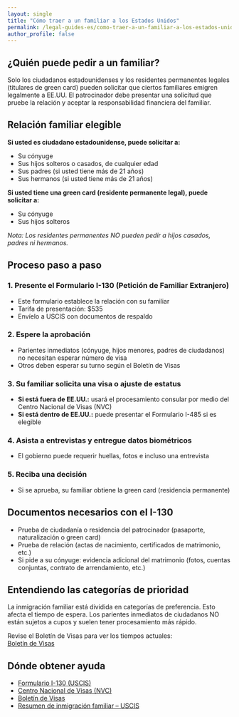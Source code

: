 ```yaml
---
layout: single
title: "Cómo traer a un familiar a los Estados Unidos"
permalink: /legal-guides-es/como-traer-a-un-familiar-a-los-estados-unidos/
author_profile: false
---
```


## ¿Quién puede pedir a un familiar?

Solo los ciudadanos estadounidenses y los residentes permanentes legales (titulares de green card) pueden solicitar que ciertos familiares emigren legalmente a EE.UU. El patrocinador debe presentar una solicitud que pruebe la relación y aceptar la responsabilidad financiera del familiar.

## Relación familiar elegible

**Si usted es ciudadano estadounidense, puede solicitar a:**

- Su cónyuge  
- Sus hijos solteros o casados, de cualquier edad  
- Sus padres (si usted tiene más de 21 años)  
- Sus hermanos (si usted tiene más de 21 años)

**Si usted tiene una green card (residente permanente legal), puede solicitar a:**

- Su cónyuge  
- Sus hijos solteros  

*Nota: Los residentes permanentes NO pueden pedir a hijos casados, padres ni hermanos.*

## Proceso paso a paso

### 1. Presente el Formulario I-130 (Petición de Familiar Extranjero)

- Este formulario establece la relación con su familiar  
- Tarifa de presentación: $535  
- Envíelo a USCIS con documentos de respaldo

### 2. Espere la aprobación

- Parientes inmediatos (cónyuge, hijos menores, padres de ciudadanos) no necesitan esperar número de visa  
- Otros deben esperar su turno según el Boletín de Visas

### 3. Su familiar solicita una visa o ajuste de estatus

- **Si está fuera de EE.UU.:** usará el procesamiento consular por medio del Centro Nacional de Visas (NVC)  
- **Si está dentro de EE.UU.:** puede presentar el Formulario I-485 si es elegible

### 4. Asista a entrevistas y entregue datos biométricos

- El gobierno puede requerir huellas, fotos e incluso una entrevista

### 5. Reciba una decisión

- Si se aprueba, su familiar obtiene la green card (residencia permanente)

## Documentos necesarios con el I-130

- Prueba de ciudadanía o residencia del patrocinador (pasaporte, naturalización o green card)  
- Prueba de relación (actas de nacimiento, certificados de matrimonio, etc.)  
- Si pide a su cónyuge: evidencia adicional del matrimonio (fotos, cuentas conjuntas, contrato de arrendamiento, etc.)

## Entendiendo las categorías de prioridad

La inmigración familiar está dividida en categorías de preferencia. Esto afecta el tiempo de espera. Los parientes inmediatos de ciudadanos NO están sujetos a cupos y suelen tener procesamiento más rápido.

Revise el Boletín de Visas para ver los tiempos actuales:  
[Boletín de Visas](https://travel.state.gov/content/travel/en/legal/visa-law0/visa-bulletin.html)

## Dónde obtener ayuda

- [Formulario I-130 (USCIS)](https://www.uscis.gov/i-130)  
- [Centro Nacional de Visas (NVC)](https://travel.state.gov/content/travel/en/us-visas/immigrate/national-visa-center.html)  
- [Boletín de Visas](https://travel.state.gov/content/travel/en/legal/visa-law0/visa-bulletin.html)  
- [Resumen de inmigración familiar – USCIS](https://www.uscis.gov/family)